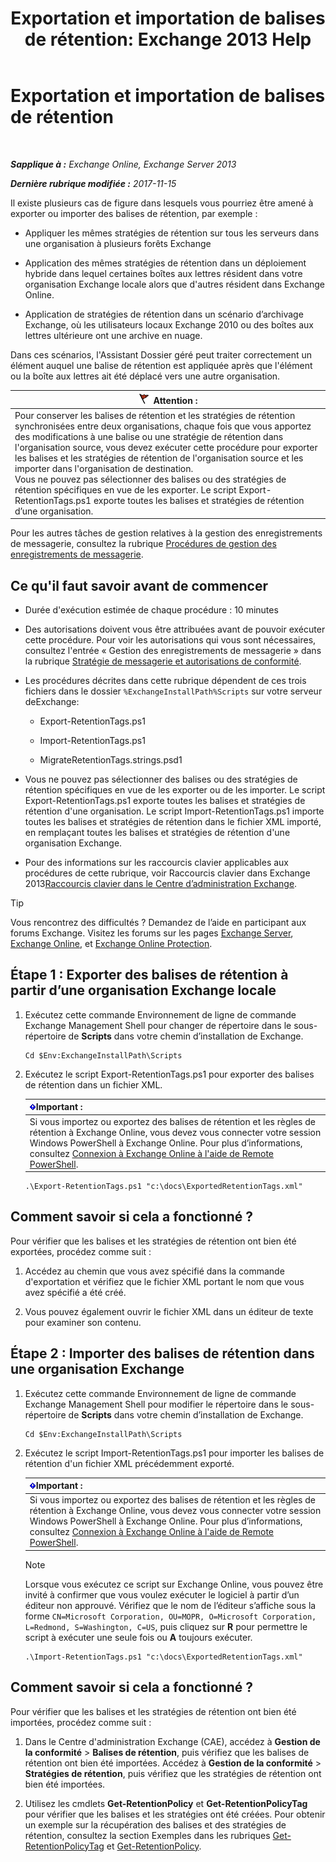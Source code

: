 ﻿---
title: 'Exportation et importation de balises de rétention: Exchange 2013 Help'
TOCTitle: Exportation et importation de balises de rétention
ms:assetid: 18405ea2-7ccc-475e-bd84-8b040e17bf44
ms:mtpsurl: https://technet.microsoft.com/fr-fr/library/JJ907307(v=EXCHG.150)
ms:contentKeyID: 51407159
ms.date: 05/23/2018
mtps_version: v=EXCHG.150
ms.translationtype: MT
---

# Exportation et importation de balises de rétention

 

_**Sapplique à :** Exchange Online, Exchange Server 2013_

_**Dernière rubrique modifiée :** 2017-11-15_

Il existe plusieurs cas de figure dans lesquels vous pourriez être amené à exporter ou importer des balises de rétention, par exemple :

  - Appliquer les mêmes stratégies de rétention sur tous les serveurs dans une organisation à plusieurs forêts Exchange

  - Application des mêmes stratégies de rétention dans un déploiement hybride dans lequel certaines boîtes aux lettres résident dans votre organisation Exchange locale alors que d'autres résident dans Exchange Online.

  - Application de stratégies de rétention dans un scénario d’archivage Exchange, où les utilisateurs locaux Exchange 2010 ou des boîtes aux lettres ultérieure ont une archive en nuage.

Dans ces scénarios, l'Assistant Dossier géré peut traiter correctement un élément auquel une balise de rétention est appliquée après que l'élément ou la boîte aux lettres ait été déplacé vers une autre organisation.

<table>
<thead>
<tr class="header">
<th><img src="images/JJ673034.Caution(EXCHG.150).gif" title="Attention" alt="Attention" />Attention :</th>
</tr>
</thead>
<tbody>
<tr class="odd">
<td>Pour conserver les balises de rétention et les stratégies de rétention synchronisées entre deux organisations, chaque fois que vous apportez des modifications à une balise ou une stratégie de rétention dans l'organisation source, vous devez exécuter cette procédure pour exporter les balises et les stratégies de rétention de l'organisation source et les importer dans l'organisation de destination.<br />
Vous ne pouvez pas sélectionner des balises ou des stratégies de rétention spécifiques en vue de les exporter. Le script Export-RetentionTags.ps1 exporte toutes les balises et stratégies de rétention d’une organisation.</td>
</tr>
</tbody>
</table>


Pour les autres tâches de gestion relatives à la gestion des enregistrements de messagerie, consultez la rubrique [Procédures de gestion des enregistrements de messagerie](messaging-records-management-procedures-exchange-2013-help.md).

## Ce qu'il faut savoir avant de commencer

  - Durée d'exécution estimée de chaque procédure : 10 minutes

  - Des autorisations doivent vous être attribuées avant de pouvoir exécuter cette procédure. Pour voir les autorisations qui vous sont nécessaires, consultez l'entrée « Gestion des enregistrements de messagerie » dans la rubrique [Stratégie de messagerie et autorisations de conformité](messaging-policy-and-compliance-permissions-exchange-2013-help.md).

  - Les procédures décrites dans cette rubrique dépendent de ces trois fichiers dans le dossier `%ExchangeInstallPath%Scripts` sur votre serveur deExchange:
    
      - Export-RetentionTags.ps1
    
      - Import-RetentionTags.ps1
    
      - MigrateRetentionTags.strings.psd1

  - Vous ne pouvez pas sélectionner des balises ou des stratégies de rétention spécifiques en vue de les exporter ou de les importer. Le script Export-RetentionTags.ps1 exporte toutes les balises et stratégies de rétention d'une organisation. Le script Import-RetentionTags.ps1 importe toutes les balises et stratégies de rétention dans le fichier XML importé, en remplaçant toutes les balises et stratégies de rétention d'une organisation Exchange.

  - Pour des informations sur les raccourcis clavier applicables aux procédures de cette rubrique, voir Raccourcis clavier dans Exchange 2013[Raccourcis clavier dans le Centre d’administration Exchange](keyboard-shortcuts-in-the-exchange-admin-center-exchange-online-protection-help.md).

> [!TIP]
> Vous rencontrez des difficultés ? Demandez de l’aide en participant aux forums Exchange. Visitez les forums sur les pages <a href="https://go.microsoft.com/fwlink/p/?linkid=60612">Exchange Server</a>, <a href="https://go.microsoft.com/fwlink/p/?linkid=267542">Exchange Online</a>, et <a href="https://go.microsoft.com/fwlink/p/?linkid=285351">Exchange Online Protection</a>.


## Étape 1 : Exporter des balises de rétention à partir d’une organisation Exchange locale

1.  Exécutez cette commande Environnement de ligne de commande Exchange Management Shell pour changer de répertoire dans le sous-répertoire de **Scripts** dans votre chemin d’installation de Exchange.
    
        Cd $Env:ExchangeInstallPath\Scripts

2.  Exécutez le script Export-RetentionTags.ps1 pour exporter des balises de rétention dans un fichier XML.
    
    <table>
    <thead>
    <tr class="header">
    <th><img src="images/JJ159813.important(EXCHG.150).gif" title="Important" alt="Important" />Important :</th>
    </tr>
    </thead>
    <tbody>
    <tr class="odd">
    <td>Si vous importez ou exportez des balises de rétention et les règles de rétention à Exchange Online, vous devez vous connecter votre session Windows PowerShell à Exchange Online. Pour plus d’informations, consultez <a href="https://technet.microsoft.com/fr-fr/library/jj984289(v=exchg.150)">Connexion à Exchange Online à l'aide de Remote PowerShell</a>.</td>
    </tr>
    </tbody>
    </table>
    
        .\Export-RetentionTags.ps1 "c:\docs\ExportedRetentionTags.xml"

## Comment savoir si cela a fonctionné ?

Pour vérifier que les balises et les stratégies de rétention ont bien été exportées, procédez comme suit :

1.  Accédez au chemin que vous avez spécifié dans la commande d'exportation et vérifiez que le fichier XML portant le nom que vous avez spécifié a été créé.

2.  Vous pouvez également ouvrir le fichier XML dans un éditeur de texte pour examiner son contenu.

## Étape 2 : Importer des balises de rétention dans une organisation Exchange

1.  Exécutez cette commande Environnement de ligne de commande Exchange Management Shell pour modifier le répertoire dans le sous-répertoire de **Scripts** dans votre chemin d’installation de Exchange.
    
        Cd $Env:ExchangeInstallPath\Scripts

2.  Exécutez le script Import-RetentionTags.ps1 pour importer les balises de rétention d'un fichier XML précédemment exporté.
    
    <table>
    <thead>
    <tr class="header">
    <th><img src="images/JJ159813.important(EXCHG.150).gif" title="Important" alt="Important" />Important :</th>
    </tr>
    </thead>
    <tbody>
    <tr class="odd">
    <td>Si vous importez ou exportez des balises de rétention et les règles de rétention à Exchange Online, vous devez vous connecter votre session Windows PowerShell à Exchange Online. Pour plus d’informations, consultez <a href="https://technet.microsoft.com/fr-fr/library/jj984289(v=exchg.150)">Connexion à Exchange Online à l'aide de Remote PowerShell</a>.</td>
    </tr>
    </tbody>
    </table>
    
    > [!NOTE]
    > Lorsque vous exécutez ce script sur Exchange Online, vous pouvez être invité à confirmer que vous voulez exécuter le logiciel à partir d’un éditeur non approuvé. Vérifiez que le nom de l’éditeur s’affiche sous la forme <code>CN=Microsoft Corporation, OU=MOPR, O=Microsoft Corporation, L=Redmond, S=Washington, C=US</code>, puis cliquez sur <strong>R</strong> pour permettre le script à exécuter une seule fois ou <strong>A</strong> toujours exécuter.
    
        .\Import-RetentionTags.ps1 "c:\docs\ExportedRetentionTags.xml"

## Comment savoir si cela a fonctionné ?

Pour vérifier que les balises et les stratégies de rétention ont bien été importées, procédez comme suit :

1.  Dans le Centre d'administration Exchange (CAE), accédez à **Gestion de la conformité** \> **Balises de rétention**, puis vérifiez que les balises de rétention ont bien été importées. Accédez à **Gestion de la conformité** \> **Stratégies de rétention**, puis vérifiez que les stratégies de rétention ont bien été importées.

2.  Utilisez les cmdlets **Get-RetentionPolicy** et **Get-RetentionPolicyTag** pour vérifier que les balises et les stratégies ont été créées. Pour obtenir un exemple sur la récupération des balises et des stratégies de rétention, consultez la section Exemples dans les rubriques [Get-RetentionPolicyTag](https://technet.microsoft.com/fr-fr/library/dd298009\(v=exchg.150\)) et [Get-RetentionPolicy](https://technet.microsoft.com/fr-fr/library/dd298086\(v=exchg.150\)).

